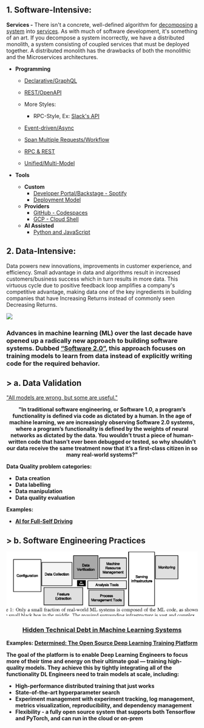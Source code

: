 ## 1. Software-Intensive:
   
**Services -** 
There isn't a concrete, well-defined algorithm for [decomposing](https://blog.acolyer.org/2016/09/05/on-the-criteria-to-be-used-in-decomposing-systems-into-modules/) [a system](https://queue.acm.org/detail.cfm?id=3395214) into [services](https://github.com/ankumar/Architecture/blob/master/Patterns/Modeling.md). As with much of software development, it's something of an art. If you decompose a system incorrectly, we have a distributed monolith, a system consisting of coupled services that must be deployed together. A distributed monolith has the drawbacks of both the monolithic and the Microservices architectures.

 * **Programming**
   * [Declarative/GraphQL](https://github.com/ankumar/Architecture/blob/master/Patterns/GraphQL.md)  
   * [REST/OpenAPI](https://github.com/OAI/OpenAPI-Specification/)
   * More Styles:
     * RPC-Style, Ex: [Slack's API](https://api.slack.com/web)
   * [Event-driven/Async](https://www.asyncapi.com/)
   * [Span Multiple Requests/Workflow](https://cadenceworkflow.io/)
   * [RPC & REST](https://cloud.google.com/blog/products/api-management/understanding-grpc-openapi-and-rest-and-when-to-use-them)
   
   * [Unified/Multi-Model](http://www.mm-adt.org/)
  
 * **Tools**
    * **Custom** 
      * [Developer Portal/Backstage - Spotify](https://labs.spotify.com/2020/04/21/how-we-use-backstage-at-spotify/)
      * [Deployment Model](https://github.com/ankumar/Architecture/blob/master/Patterns/Run.md)
    * **Providers**
      * [GitHub - Codespaces](https://github.com/features/codespaces)
      * [GCP - Cloud Shell](https://cloud.google.com/blog/products/gcp/introducing-google-cloud-shels-new-code-editor)
    * **AI Assisted**
      * [Python and JavaScript](https://www.kite.com/)

## 2. Data-Intensive:
Data powers new innovations, improvements in customer experience, and efficiency. Small advantage in data and algorithms result in increased customers/business success which in turn results in more data. This virtuous cycle due to positive feedback loop amplifies a company's competitive advantage, making data one of the key ingredients in building companies that have Increasing Returns instead of commonly seen Decreasing Returns.

![](https://miro.medium.com/max/1372/1*zOp70MCQ-uhaS7lUVAhATA.png)

### Advances in machine learning (ML) over the last decade have opened up a radically new approach to building software systems. Dubbed [“Software 2.0”](https://medium.com/@karpathy/software-2-0-a64152b37c35), this approach focuses on training models to learn from data instead of explicitly writing code for the required behavior. 
## > a. Data Validation 
<p> <a href="https://www.itsonlyamodel.com/">"All models are wrong, but some are useful."</a> </p>

<p align="center"> <b> "In traditional software engineering, or Software 1.0, a program’s functionality is defined via code as dictated by a human. In the age of machine learning, we are increasingly observing Software 2.0 systems, where a program’s functionality is defined by the weights of neural networks as dictated by the data. You wouldn’t trust a piece of human-written code that hasn’t ever been debugged or tested, so why shouldn’t our data receive the same treatment now that it’s a first-class citizen in so many real-world systems?"

Data Quality problem categories:
- Data creation
- Data labelling
- Data manipulation
- Data quality evaluation 

**Examples:**
* [AI for Full-Self Driving](https://www.youtube.com/watch?v=hx7BXih7zx8)

## > b. Software Engineering Practices
![](https://github.com/ankumar/Architecture/blob/master/images/Hidden%20Technical%20Debt%20in%20ML%20Systems.png)
### <p align="center"> [Hidden Technical Debt in Machine Learning Systems](https://papers.nips.cc/paper/5656-hidden-technical-debt-in-machine-learning-systems.pdf) </p>
   
**Examples:**
[Determined: The Open Source Deep Learning Training Platform](https://determined.ai/developers/)

The goal of the platform is to enable Deep Learning Engineers to focus more of their time and energy on their ultimate goal — training high-quality models. They achieve this by tightly integrating all of the functionality DL Engineers need to train models at scale, including:
- High-performance distributed training that just works
- State-of-the-art hyperparameter search
- Experiment management with experiment tracking, log management, metrics visualization, reproducibility, and dependency management
- Flexibility - a fully open source system that supports both Tensorflow and PyTorch, and can run in the cloud or on-prem
